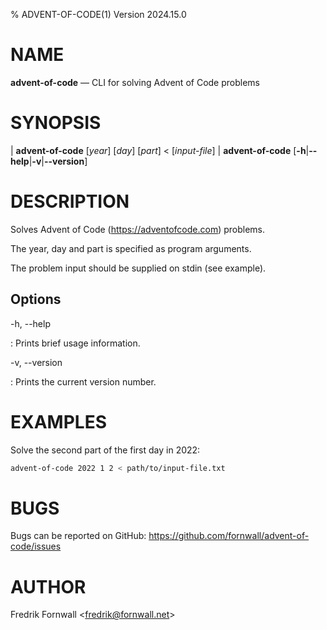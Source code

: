% ADVENT-OF-CODE(1) Version 2024.15.0

NAME
====

**advent-of-code** — CLI for solving Advent of Code problems

SYNOPSIS
========

| **advent-of-code** \[_year_] \[_day_] \[_part_] < \[_input-file_]
| **advent-of-code** \[**-h**|**\--help**|**-v**|**\--version**]

DESCRIPTION
===========

Solves Advent of Code (https://adventofcode.com) problems.

The year, day and part is specified as program arguments.

The problem input should be supplied on stdin (see example).

Options
-------

-h, \--help

:   Prints brief usage information.

-v, \--version

:   Prints the current version number.

EXAMPLES
========

Solve the second part of the first day in 2022:

```sh
advent-of-code 2022 1 2 < path/to/input-file.txt
```

BUGS
====

Bugs can be reported on GitHub: https://github.com/fornwall/advent-of-code/issues

AUTHOR
======

Fredrik Fornwall &lt;fredrik@fornwall.net&gt;
